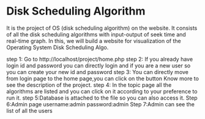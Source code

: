 
# Disk Scheduling Algorithm                                                     	
It is the project of OS (disk scheduling algorithm) on the website. It consists of all the disk scheduling algorithms with input-output of seek time and real-time graph. In this, we will build a website for visualization of the Operating System Disk Scheduling Algo.

step 1: Go to http://localhost/project/home.php
step 2: If you already have login id and password you can directly login and if you are a new user so you can create your new id and password
step 3: You can directly move from login page to the home page,you can click on the button Know more to see the description of the project.
step 4: In the topic page all the algorithms are listed and you can click on it according to your preference to run it.
step 5:Database is attached to the file so you can also access it.
Step 6:Admin page username:admin password:admin
Step 7:Admin can see the list of all the users
